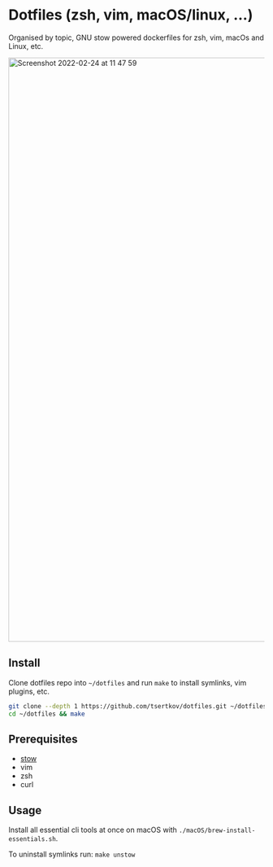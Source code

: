 # Dotfiles (zsh, vim, macOS/linux, ...)

Organised by topic, GNU stow powered dockerfiles for zsh, vim, macOs and Linux, etc.

<img width="1148" alt="Screenshot 2022-02-24 at 11 47 59" src="https://user-images.githubusercontent.com/5339042/155510030-ef901296-46a3-4c53-8356-c37eb0a7b112.png">

## Install

Clone dotfiles repo into `~/dotfiles` and run `make` to install symlinks, vim plugins, etc.

```bash
git clone --depth 1 https://github.com/tsertkov/dotfiles.git ~/dotfiles
cd ~/dotfiles && make
```

## Prerequisites

- [stow](https://www.gnu.org/software/stow/)
- vim
- zsh
- curl

## Usage

Install all essential cli tools at once on macOS with `./macOS/brew-install-essentials.sh`.

To uninstall symlinks run: `make unstow`
